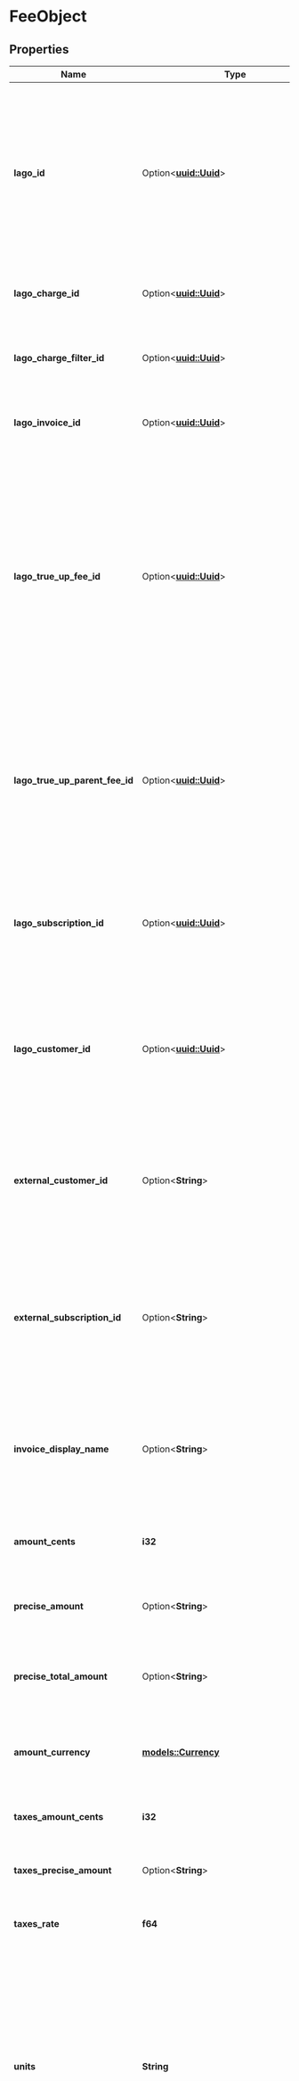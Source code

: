 # FeeObject

## Properties

Name | Type | Description | Notes
------------ | ------------- | ------------- | -------------
**lago_id** | Option<[**uuid::Uuid**](uuid::Uuid.md)> | Unique identifier assigned to the fee within the Lago application. This ID is exclusively created by Lago and serves as a unique identifier for the fee's record within the Lago system. | [optional]
**lago_charge_id** | Option<[**uuid::Uuid**](uuid::Uuid.md)> | Unique identifier assigned to the charge that the fee belongs to | [optional]
**lago_charge_filter_id** | Option<[**uuid::Uuid**](uuid::Uuid.md)> | Unique identifier assigned to the charge filter that the fee belongs to | [optional]
**lago_invoice_id** | Option<[**uuid::Uuid**](uuid::Uuid.md)> | Unique identifier assigned to the invoice that the fee belongs to | [optional]
**lago_true_up_fee_id** | Option<[**uuid::Uuid**](uuid::Uuid.md)> | Unique identifier assigned to the true-up fee when a minimum has been set to the charge. This identifier helps to distinguish and manage the true-up fee associated with the charge, which may be applicable when a minimum threshold or limit is set for the charge amount. | [optional]
**lago_true_up_parent_fee_id** | Option<[**uuid::Uuid**](uuid::Uuid.md)> | Unique identifier assigned to the parent fee on which the true-up fee is assigned. This identifier establishes the relationship between the parent fee and the associated true-up fee. | [optional]
**lago_subscription_id** | Option<[**uuid::Uuid**](uuid::Uuid.md)> | Unique identifier assigned to the subscription, created by Lago. This field is specifically displayed when the fee type is charge or subscription. | [optional]
**lago_customer_id** | Option<[**uuid::Uuid**](uuid::Uuid.md)> | Unique identifier assigned to the customer, created by Lago. This field is specifically displayed when the fee type is charge or subscription. | [optional]
**external_customer_id** | Option<**String**> | Unique identifier assigned to the customer in your application. This field is specifically displayed when the fee type is charge or subscription. | [optional]
**external_subscription_id** | Option<**String**> | Unique identifier assigned to the subscription in your application. This field is specifically displayed when the fee type is charge or subscription. | [optional]
**invoice_display_name** | Option<**String**> | Specifies the name that will be displayed on an invoice. If no value is set for this field, the name of the actual charge will be used as the default display name. | [optional]
**amount_cents** | **i32** | The cost of this specific fee, excluding any applicable taxes. | 
**precise_amount** | Option<**String**> | The cost of this specific fee, excluding any applicable taxes, with precision. | [optional]
**precise_total_amount** | Option<**String**> | The cost of this specific fee, including any applicable taxes, with precision. | [optional]
**amount_currency** | [**models::Currency**](Currency.md) | The currency of this specific fee. It indicates the monetary unit in which the fee's cost is expressed. | 
**taxes_amount_cents** | **i32** | The cost of the tax associated with this specific fee. | 
**taxes_precise_amount** | Option<**String**> | The cost of the tax associated with this specific fee, with precision. | [optional]
**taxes_rate** | **f64** | The tax rate associated with this specific fee. | 
**units** | **String** | The number of units used to charge the customer. This field indicates the quantity or count of units consumed or utilized in the context of the charge. It helps in determining the basis for calculating the fee or cost associated with the usage of the service or product provided to the customer. | 
**precise_unit_amount** | **String** | The unit amount of the fee per unit, with precision. | 
**total_amount_cents** | **i32** | The cost of this specific fee, including any applicable taxes. | 
**total_amount_currency** | [**models::Currency**](Currency.md) | The currency of this specific fee, including any applicable taxes. | 
**events_count** | Option<**i32**> | The number of events that have been sent and used to charge the customer. This field indicates the count or quantity of events that have been processed and considered in the charging process. | [optional]
**pay_in_advance** | **bool** | Flag that indicates whether the fee was paid in advance. It serves as a boolean value, where `true` represents that the fee was paid in advance (straightaway), and `false` indicates that the fee was not paid in arrears (at the end of the period). | 
**invoiceable** | **bool** | Flag that indicates whether the fee was included on the invoice. It serves as a boolean value, where `true` represents that the fee was included on the invoice, and `false` indicates that the fee was not included on the invoice. | 
**from_date** | Option<**String**> | The beginning date of the period that the fee covers. It is applicable only to `subscription` and `charge` fees. This field indicates the start date of the billing period or subscription period associated with the fee. | [optional]
**to_date** | Option<**String**> | The ending date of the period that the fee covers. It is applicable only to `subscription` and `charge` fees. This field indicates the end date of the billing period or subscription period associated with the fee. | [optional]
**payment_status** | **String** | Indicates the payment status of the fee. It represents the current status of the payment associated with the fee. The possible values for this field are `pending`, `succeeded`, `failed` and `refunded`. | 
**created_at** | Option<**String**> | The date and time when the fee was created. It is provided in Coordinated Universal Time (UTC) format. | [optional]
**succeeded_at** | Option<**String**> | The date and time when the payment for the fee was successfully processed. It is provided in Coordinated Universal Time (UTC) format. | [optional]
**failed_at** | Option<**String**> | The date and time when the payment for the fee failed to process. It is provided in Coordinated Universal Time (UTC) format. | [optional]
**refunded_at** | Option<**String**> | The date and time when the payment for the fee was refunded. It is provided in Coordinated Universal Time (UTC) format | [optional]
**event_transaction_id** | Option<**String**> | Unique identifier assigned to the transaction. This field is specifically displayed when the fee type is `charge` and the payment for the fee is made in advance (`pay_in_advance` is set to `true`). | [optional]
**amount_details** | Option<[**models::FeeObjectAmountDetails**](FeeObject_amount_details.md)> |  | [optional]
**item** | [**models::FeeObjectItem**](FeeObject_item.md) |  | 
**applied_taxes** | Option<[**Vec<models::FeeAppliedTaxObject>**](FeeAppliedTaxObject.md)> | List of fee applied taxes | [optional]

[[Back to Model list]](../README.md#documentation-for-models) [[Back to API list]](../README.md#documentation-for-api-endpoints) [[Back to README]](../README.md)



